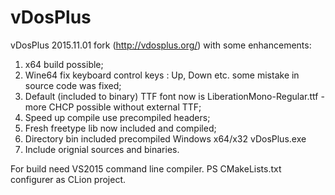 # vDosPlus
 vDosPlus 2015.11.01 fork (http://vdosplus.org/) with some enhancements:
 1. x64 build possible;
 2. Wine64 fix keyboard control keys : Up, Down etc. some mistake in source code was fixed;
 3. Default (included to binary) TTF font now is LiberationMono-Regular.ttf - more CHCP possible without external TTF;
 4. Speed up compile use precompiled headers;
 5. Fresh freetype lib now included and compiled;
 6. Directory bin included precompiled Windows x64/x32 vDosPlus.exe
 7. Include orignial sources and binaries.
 
For build need VS2015 command line compiler.
PS CMakeLists.txt configurer as CLion project.

